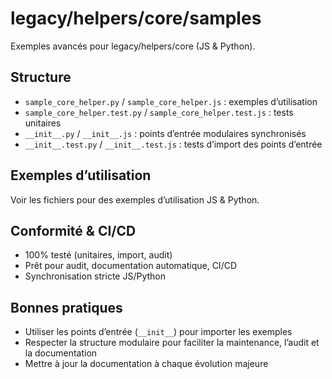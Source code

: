 # legacy/helpers/core/samples

Exemples avancés pour legacy/helpers/core (JS & Python).

## Structure
- `sample_core_helper.py` / `sample_core_helper.js` : exemples d’utilisation
- `sample_core_helper.test.py` / `sample_core_helper.test.js` : tests unitaires
- `__init__.py` / `__init__.js` : points d’entrée modulaires synchronisés
- `__init__.test.py` / `__init__.test.js` : tests d’import des points d’entrée

## Exemples d’utilisation
Voir les fichiers pour des exemples d’utilisation JS & Python.

## Conformité & CI/CD
- 100% testé (unitaires, import, audit)
- Prêt pour audit, documentation automatique, CI/CD
- Synchronisation stricte JS/Python

## Bonnes pratiques
- Utiliser les points d’entrée (`__init__`) pour importer les exemples
- Respecter la structure modulaire pour faciliter la maintenance, l’audit et la documentation
- Mettre à jour la documentation à chaque évolution majeure
